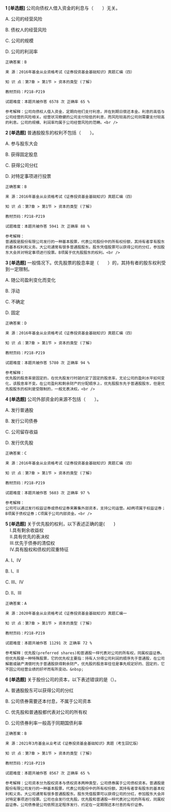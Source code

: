 **1 [单选题]** 公司向债权人借入资金的利息与（　　）无关。

A. 公司的经营风险

B. 债权人的经营风险

C. 公司的规模

D. 公司的利润率

```
正确答案：B

来 源：2016年基金从业资格考试《证券投资基金基础知识》真题汇编（四）

知 识 点：第7章 > 第1节 > 资本的类型 (了解)

教材页码：P218-P219

试题难度：本题共被作答 6578 次 正确率 65 %

参考解释：公司向债权人借入资金，定期向他们支付利息，并在到期日偿还本金。利息的高低与公司经营的风险相关。经营状况稳健的公司支付较低的利息，而风险较高的公司则需要支付较高的利息。公司的规模、利润率均属于公司经营风险的范畴。<br />

```


**2 [单选题]** 
普通股股东的权利不包括（　　）。

A. 参与股东大会

B. 获得固定股息

C. 获得公司分红

D. 对特定事项进行投票

```
正确答案：B

来 源：2016年基金从业资格考试《证券投资基金基础知识》真题汇编（四）

知 识 点：第7章 > 第1节 > 资本的类型 (了解)

教材页码：P218-P219

试题难度：本题共被作答 5941 次 正确率 88 %

参考解释：
普通股是股份有限公司发行的一种基本股票，代表公司股份中的所有权份额，其持有者享有股东的基本权利和义务。大公司通常有很多普通股股东。股东凭借股票可以获得公司的分红，参加股东大会并对特定事项进行投票。B项属于优先股股东的权利。<br />

```


**3 [单选题]** 
一般情况下。优先股票的股息率是（　　）的，其持有者的股东权利受到一定限制。

A. 随公司盈利变化而变化

B. 浮动

C. 不确定

D. 固定

```
正确答案：D

来 源：2016年基金从业资格考试《证券投资基金基础知识》真题汇编（四）

知 识 点：第7章 > 第1节 > 资本的类型 (了解)

教材页码：P218-P219

试题难度：本题共被作答 5780 次 正确率 94 %

参考解释：
优先股的股息率是固定的，在优先股发行时就约定了固定的股息率，无论公司的盈利水平如何变化，该股息率不变。在公司盈利和剩余财产的分配顺序上，优先股股东先于普通股股东，但是优先股股东的权利是受限制的，一般无表决权。<br />

```


**4 [单选题]** 
公司外部资金的来源不包括（　　）。

A. 发行普通股

B. 发行公司债券

C. 公司留存收益

D. 发行优先股

```
正确答案：C

来 源：2016年基金从业资格考试《证券投资基金基础知识》真题汇编（四）

知 识 点：第7章 > 第1节 > 资本的类型 (了解)

教材页码：P218-P219

试题难度：本题共被作答 5603 次 正确率 97 %

参考解释：
公司可以通过发行权益证券或债权证券来筹集外部资本，支持公司运营。AD两项属于权益证券；B项属于债权证券；C项属于公司内部资金。<br />

```


**5 [单选题]** 关于优先股的权利，以下表述正确的是(&emsp;&emsp;)<br />
&emsp;I.具有剩余收益权<br />
&emsp;II.具有优先的表决权<br />
&emsp;III.优先于债券的清偿权<br />
&emsp;IV.具有股权和债权的双重特征

A. I、Ⅳ

B. I、II

C. III、Ⅳ

D. II、III

```
正确答案：A

来 源：2020年基金从业资格考试《证券投资基金基础知识》真题汇编一

知 识 点：第7章 > 第1节 > 资本的类型 (了解)

教材页码：P218-P219

试题难度：本题共被作答 11291 次 正确率 72 %

参考解释：优先股(preferred shares)和普通股一样代表对公司的所有权，同属权益证券。但优先股是一种特殊股票，它的优先权主要指：持有人分得公司利润的顺序先于普通股，在公司解散或破产清偿时先于普通股获得剩余财产。优先股的股息率往往是事先规定好的、固定的，它不因公司经营业绩的好坏而有所变动。&nbsp;
```


**6 [单选题]** 关于股份公司的资本，以下表述错误的是（）。

A. 普通股股东可以获得公司的分红

B. 公司债券需要还本付息，不属于公司资本

C. 优先股和普通股都代表对公司的所有权

D. 公司债券利率一般高于同期国债利率

```
正确答案：B

来 源：2021年3月基金从业考试《证券投资基金基础知识》真题（考生回忆版）

知 识 点：第7章 > 第1节 > 资本的类型 (了解)

教材页码：P218-P219

试题难度：本题共被作答 8567 次 正确率 65 %

参考解释：公司资本分为股权资本与债权资本两种类型，公司债券属于公司债权资本。普通股是股份有限公司发行的一种基本股票，代表公司股份中的所有权份额，其持有者享有股东的基本权利和义务。大公司通常有很多普通股股东。股东凭借股票可以获得公司的分红，参加股东大会并对特定事项进行投票。公司也会发行优先股。优先股和普通股一样代表对公司的所有权，同属权益证券。公司债券是公司依照法定程序发行、约定在一定期限还本付息的有价证券。
```

